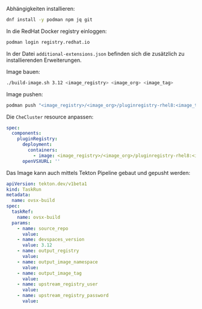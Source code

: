 Abhängigkeiten installieren:
```sh
dnf install -y podman npm jq git
```

In die RedHat Docker registry einloggen:
```sh
podman login registry.redhat.io
```

In der Datei `additional-extensions.json` befinden sich die zusätzlich zu installierenden Erweiterungen.

Image bauen:
```sh
./build-image.sh 3.12 <image_registry> <image_org> <image_tag>
```

Image pushen:
```sh
podman push "<image_registry>/<image_org>/pluginregistry-rhel8:<image_tag>"
```

Die `CheCluster` resource anpassen:
```yaml
spec:
  components:
    pluginRegistry:
      deployment:
        containers:
          - image: <image_registry>/<image_org>/pluginregistry-rhel8:<image_tag>
      openVSXURL: ''
```

Das Image kann auch mittels Tekton Pipeline gebaut und gepusht werden:

```yaml
apiVersion: tekton.dev/v1beta1
kind: TaskRun
metadata:
  name: ovsx-build
spec:
  taskRef:
    name: ovsx-build
  params:
    - name: source_repo
      value:
    - name: devspaces_version
      value: 3.12
    - name: output_registry
      value:
    - name: output_image_namespace
      value:
    - name: output_image_tag
      value:
    - name: upstream_registry_user
      value:
    - name: upstream_registry_password
      value:
```
